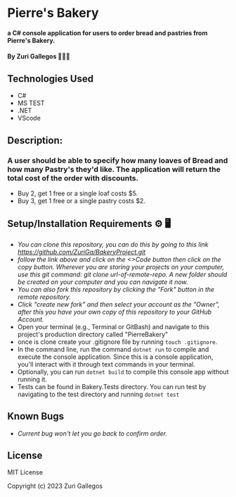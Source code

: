 # Pierre's Bakery

#### a C# console application for users to order bread and pastries from Pierre's Bakery.

#### By Zuri Gallegos 👩🏾‍💻

## Technologies Used

* C#
* MS TEST
* .NET
* VScode


## Description: 
### A user should be able to specify how many loaves of Bread and how many Pastry's they'd like. The application will return the total cost of the order with discounts.
* Buy 2, get 1 free or a single loaf costs $5.
* Buy 3, get 1 free or a single pastry costs $2.


## Setup/Installation Requirements ⚙️ 🖥️

* _You can clone this repository, you can do this by going to this link https://github.com/ZuriGa/BakeryProject.git_
* _follow the link above and click on the <>Code button then click on the copy button. Wherever you are storing your projects on your computer, use this git command: git clone url-of-remote-repo. A new folder should be created on your computer and you can navigate it now._
* _You can also fork this repository by clicking the "Fork" button in the remote repository._
* _Click "create new fork" and then select your account as the "Owner", after this you have your own copy of this repository to your GitHub Account._
* Open your terminal (e.g., Terminal or GitBash) and navigate to this project's production directory called "PierreBakery"
* once is clone create your .gitignore file by running `touch .gitignore`.
* In the command line, run the command `dotnet run` to compile and execute the console application. Since this is a console application, you'll interact with it through text commands in your terminal.
* Optionally, you can run `dotnet build` to compile this console app without running it.
* Tests can be found in Bakery.Tests directory. You can run test by navigating to the test directory and running `dotnet test`


## Known Bugs

* _Current bug won't let you go back to confirm order._


## License

MIT License

Copyright (c) 2023 Zuri Gallegos
